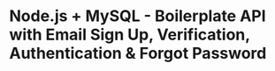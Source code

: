 # Node.js + MySQL - Boilerplate API with Email Sign Up, Verification, Authentication & Forgot Password
